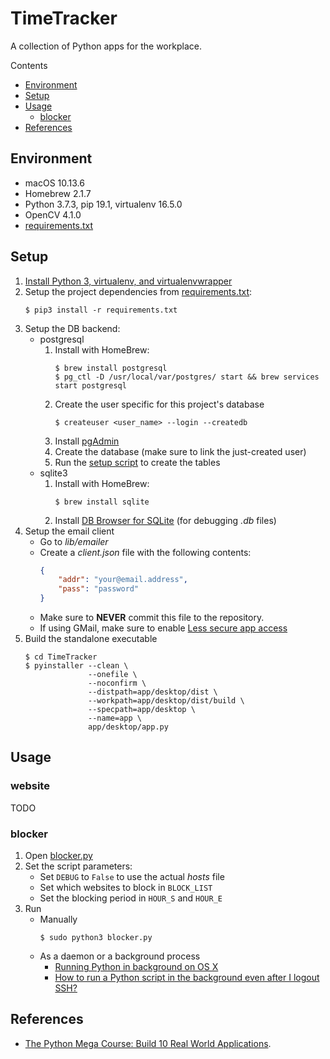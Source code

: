 # TimeTracker

A collection of Python apps for the workplace.

Contents

* [Environment](#environment)
* [Setup](#setup)
* [Usage](#usage)
    * [blocker](#blocker)
* [References](#references)

## Environment

* macOS 10.13.6
* Homebrew 2.1.7
* Python 3.7.3, pip 19.1, virtualenv 16.5.0
* OpenCV 4.1.0
* [requirements.txt](./requirements.txt)

## Setup

1. [Install Python 3, virtualenv, and virtualenvwrapper](https://github.com/ginomempin/how-to#python)
1. Setup the project dependencies from [requirements.txt](./requirements.txt):
    ```shell
    $ pip3 install -r requirements.txt

    ```
1. Setup the DB backend:
    * postgresql
        1. Install with HomeBrew:
            ```shell
            $ brew install postgresql
            $ pg_ctl -D /usr/local/var/postgres/ start && brew services start postgresql

            ```
        1. Create the user specific for this project's database
            ```shell
            $ createuser <user_name> --login --createdb

            ```
        1. Install [pgAdmin](https://www.pgadmin.org/download/pgadmin-4-macos/)
        1. Create the database (make sure to link the just-created user)
        1. Run the [setup script](./app/website/setup_db.py) to create the tables
    * sqlite3
        1. Install with HomeBrew:
            ```shell
            $ brew install sqlite

            ```
        1. Install [DB Browser for SQLite](https://sqlitebrowser.org/) (for debugging *.db* files)
1. Setup the email client
    * Go to *lib/emailer*
    * Create a *client.json* file with the following contents:
        ```json
        {
            "addr": "your@email.address",
            "pass": "password"
        }

        ```
    * Make sure to **NEVER** commit this file to the repository.
    * If using GMail, make sure to enable [Less secure app access](https://support.google.com/accounts/answer/6010255?hl=en&authuser=1)
1. Build the standalone executable
    ```shell
    $ cd TimeTracker
    $ pyinstaller --clean \
                  --onefile \
                  --noconfirm \
                  --distpath=app/desktop/dist \
                  --workpath=app/desktop/dist/build \
                  --specpath=app/desktop \
                  --name=app \
                  app/desktop/app.py

    ```

## Usage

### website

TODO

### blocker

1. Open [blocker.py](./lib/productivity/blocker/blocker.py)
1. Set the script parameters:
    * Set `DEBUG` to `False` to use the actual *hosts* file
    * Set which websites to block in `BLOCK_LIST`
    * Set the blocking period in `HOUR_S` and `HOUR_E`
1. Run
    * Manually
        ```
        $ sudo python3 blocker.py

        ```
    * As a daemon or a background process
        * [Running Python in background on OS X](https://stackoverflow.com/q/9522324/2745495)
        * [How to run a Python script in the background even after I logout SSH?](https://stackoverflow.com/q/2975624/2745495)

## References

* [The Python Mega Course: Build 10 Real World Applications](https://www.udemy.com/the-python-mega-course/learn/v4/overview).
